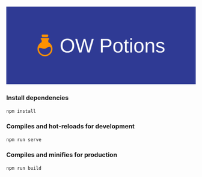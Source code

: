 [![OW Potions](./src/assets/cover.png)](https://owpotions.com/#/ "OW Potions")

### Install dependencies

```bash
npm install
```

### Compiles and hot-reloads for development

```bash
npm run serve
```

### Compiles and minifies for production

```bash
npm run build
```
